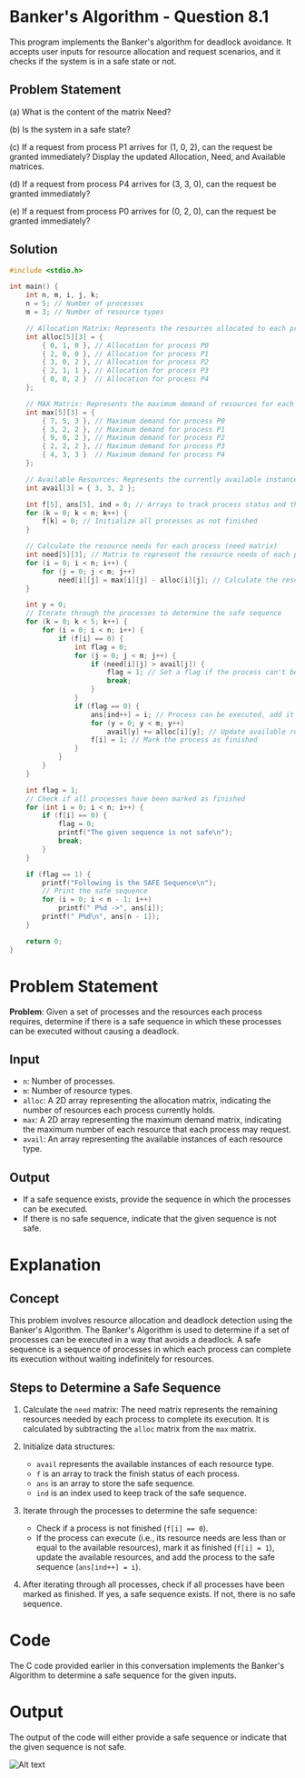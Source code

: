 # Banker's Algorithm - Question 8.1

This program implements the Banker's algorithm for deadlock avoidance. It accepts user inputs for resource allocation and request scenarios, and it checks if the system is in a safe state or not.

## Problem Statement

(a) What is the content of the matrix Need?

(b) Is the system in a safe state?

(c) If a request from process P1 arrives for (1, 0, 2), can the request be granted immediately? Display the updated Allocation, Need, and Available matrices.

(d) If a request from process P4 arrives for (3, 3, 0), can the request be granted immediately?

(e) If a request from process P0 arrives for (0, 2, 0), can the request be granted immediately?

## Solution

```cpp
#include <stdio.h>

int main() {
    int n, m, i, j, k;
    n = 5; // Number of processes
    m = 3; // Number of resource types

    // Allocation Matrix: Represents the resources allocated to each process
    int alloc[5][3] = {
        { 0, 1, 0 }, // Allocation for process P0
        { 2, 0, 0 }, // Allocation for process P1
        { 3, 0, 2 }, // Allocation for process P2
        { 2, 1, 1 }, // Allocation for process P3
        { 0, 0, 2 }  // Allocation for process P4
    };

    // MAX Matrix: Represents the maximum demand of resources for each process
    int max[5][3] = {
        { 7, 5, 3 }, // Maximum demand for process P0
        { 3, 2, 2 }, // Maximum demand for process P1
        { 9, 0, 2 }, // Maximum demand for process P2
        { 2, 2, 2 }, // Maximum demand for process P3
        { 4, 3, 3 }  // Maximum demand for process P4
    };

    // Available Resources: Represents the currently available instances of each resource type
    int avail[3] = { 3, 3, 2 };

    int f[5], ans[5], ind = 0; // Arrays to track process status and the safe sequence
    for (k = 0; k < n; k++) {
        f[k] = 0; // Initialize all processes as not finished
    }

    // Calculate the resource needs for each process (need matrix)
    int need[5][3]; // Matrix to represent the resource needs of each process
    for (i = 0; i < n; i++) {
        for (j = 0; j < m; j++)
            need[i][j] = max[i][j] - alloc[i][j]; // Calculate the resource needs
    }

    int y = 0;
    // Iterate through the processes to determine the safe sequence
    for (k = 0; k < 5; k++) {
        for (i = 0; i < n; i++) {
            if (f[i] == 0) {
                int flag = 0;
                for (j = 0; j < m; j++) {
                    if (need[i][j] > avail[j]) {
                        flag = 1; // Set a flag if the process can't be executed
                        break;
                    }
                }
                if (flag == 0) {
                    ans[ind++] = i; // Process can be executed, add it to the safe sequence
                    for (y = 0; y < m; y++)
                        avail[y] += alloc[i][y]; // Update available resources
                    f[i] = 1; // Mark the process as finished
                }
            }
        }
    }

    int flag = 1;
    // Check if all processes have been marked as finished
    for (int i = 0; i < n; i++) {
        if (f[i] == 0) {
            flag = 0;
            printf("The given sequence is not safe\n");
            break;
        }
    }

    if (flag == 1) {
        printf("Following is the SAFE Sequence\n");
        // Print the safe sequence
        for (i = 0; i < n - 1; i++)
            printf(" P%d ->", ans[i]);
        printf(" P%d\n", ans[n - 1]);
    }

    return 0;
}

```
# Problem Statement

**Problem**: Given a set of processes and the resources each process requires, determine if there is a safe sequence in which these processes can be executed without causing a deadlock.

## Input

- `n`: Number of processes.
- `m`: Number of resource types.
- `alloc`: A 2D array representing the allocation matrix, indicating the number of resources each process currently holds.
- `max`: A 2D array representing the maximum demand matrix, indicating the maximum number of each resource that each process may request.
- `avail`: An array representing the available instances of each resource type.

## Output

- If a safe sequence exists, provide the sequence in which the processes can be executed.
- If there is no safe sequence, indicate that the given sequence is not safe.

# Explanation

## Concept

This problem involves resource allocation and deadlock detection using the Banker's Algorithm. The Banker's Algorithm is used to determine if a set of processes can be executed in a way that avoids a deadlock. A safe sequence is a sequence of processes in which each process can complete its execution without waiting indefinitely for resources.

## Steps to Determine a Safe Sequence

1. Calculate the `need` matrix: The need matrix represents the remaining resources needed by each process to complete its execution. It is calculated by subtracting the `alloc` matrix from the `max` matrix.

2. Initialize data structures:
   - `avail` represents the available instances of each resource type.
   - `f` is an array to track the finish status of each process.
   - `ans` is an array to store the safe sequence.
   - `ind` is an index used to keep track of the safe sequence.

3. Iterate through the processes to determine the safe sequence:
   - Check if a process is not finished (`f[i] == 0`).
   - If the process can execute (i.e., its resource needs are less than or equal to the available resources), mark it as finished (`f[i] = 1`), update the available resources, and add the process to the safe sequence (`ans[ind++] = i`).

4. After iterating through all processes, check if all processes have been marked as finished. If yes, a safe sequence exists. If not, there is no safe sequence.

# Code

The C code provided earlier in this conversation implements the Banker's Algorithm to determine a safe sequence for the given inputs.

# Output

The output of the code will either provide a safe sequence or indicate that the given sequence is not safe.

![Alt text](/KartabyaKrishna/Assets/week8_1.png)
